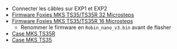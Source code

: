 - Connecter les câbles sur EXP1 et EXP2
- [Firmware Foxies MKS TS35/TS35R 32 Microsteps](https://github.com/Foxies-CSTL/Marlin_2.0.x/blob/Firmwares/SR/SRM%2BTS35-SCWBPULR32-Robin_nano_v3.bin)  
- [Firmware Foxies MKS TS35/TS35R 16 Microsteps](https://github.com/Foxies-CSTL/Marlin_2.0.x/blob/Firmwares/SR/SRM%2BTS35-SCWBPULR-Robin_nano_v3.bin)  
  - Renommer le firmware en `Robin_nano_v3.bin` avant de flasher 
- [Case MKS TS35R](https://www.thingiverse.com/thing:5327125)
- [Case MKS TS35](https://www.thingiverse.com/thing:5265394)
